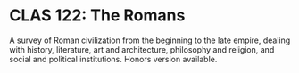 # CLAS 122: The Romans

A survey of Roman civilization from the beginning to the late empire, dealing with history, literature, art and architecture, philosophy and religion, and social and political institutions. Honors version available.